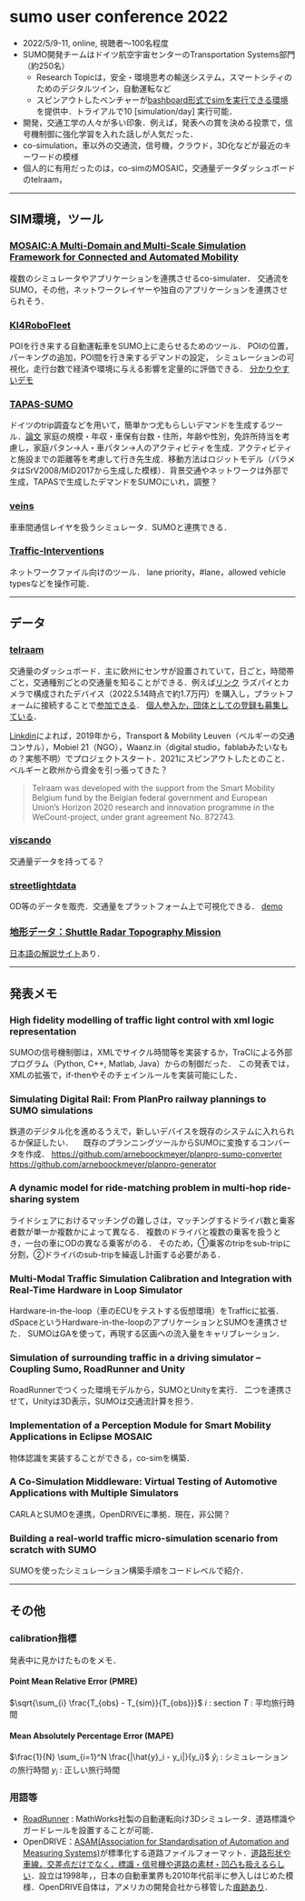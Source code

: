 # sumo user conference 2022
<!-- * [HP](https://www.eclipse.org/sumo/conference/) -->
* 2022/5/9-11, online, 視聴者～100名程度
* SUMO開発チームはドイツ航空宇宙センターのTransportation Systems部門（約250名）
    * Research Topicは，安全・環境思考の輸送システム，スマートシティのためのデジタルツイン，自動運転など
    * スピンアウトしたベンチャーが[bashboard形式でsimを実行できる環境](https://sesam.co4e.com/)を提供中．トライアルで10 [simulation/day] 実行可能．
* 開発，交通工学の人々が多い印象．例えば，発表への賞を決める投票で，信号機制御に強化学習を入れた話しが人気だった．
* co-simulation，車以外の交通流，信号機，クラウド，3D化などが最近のキーワードの模様
* 個人的に有用だったのは，co-simのMOSAIC，交通量データダッシュボードのtelraam，

---

## SIM環境，ツール
### [MOSAIC:A Multi-Domain and Multi-Scale Simulation Framework for Connected and Automated Mobility](https://www.eclipse.org/mosaic/)
複数のシミュレータやアプリケーションを連携させるco-simulater．
交通流をSUMO，その他，ネットワークレイヤーや独自のアプリケーションを連携させられそう．

### [KI4RoboFleet](https://keim-hs-esslingen.github.io/ki4robofleet/)
POIを行き来する自動運転車をSUMO上に走らせるためのツール．
POIの位置，パーキングの追加，POI間を行き来するデマンドの設定，
シミュレーションの可視化，走行台数で経済や環境に与える影響を定量的に評価できる．
[分かりやすいデモ](https://www.youtube.com/watch?v=X5AYifgP65g)

### [TAPAS-SUMO](https://github.com/DLR-VF/TAPAS)
ドイツのtrip調査などを用いて，簡単かつ尤もらしいデマンドを生成するツール．[論文](https://elib.dlr.de/113300/1/Heinrichs_et_al_2017_Introduction%20of%20car%20sharing%20into%20existing%20car%20fleets%20in%20microscopic%20travel%20demand%20modelling%20-%20Preprint.pdf)
家庭の規模・年収・車保有台数・住所，年齢や性別，免許所持当を考慮し，家庭パタン→人・車パタン→人のアクティビティを生成．アクティビティと施設までの距離等を考慮して行き先生成．移動方法はロジットモデル（パラメタはSrV2008/MiD2017から生成した模様）．背景交通やネットワークは外部で生成，TAPASで生成したデマンドをSUMOにいれ，調整？

### [veins](http://veins.car2x.org/)
車車間通信レイヤを扱うシミュレータ．SUMOと連携できる．

### [Traffic-Interventions](https://github.com/WSL-IIITB/Traffic-Interventions)
ネットワークファイル向けのツール．
lane priority，#lane，allowed vehicle typesなどを操作可能．

---

## データ
### [telraam](https://telraam.net/#6/60.081/13.173)
交通量のダッシュボード．主に欧州にセンサが設置されていて，日ごと，時間帯ごと，交通種別ごとの交通量を知ることができる．例えば[リンク](https://telraam.net/nl/location/9000002980)
ラズパイとカメラで構成されたデバイス（2022.5.14時点で約1.7万円）を購入し，プラットフォームに接続することで[参加できる](https://telraam.net/en/self-measure)．
[個人参入か，団体としての登録も募集している](https://telraam.net/en/what-is-telraam)．

[Linkdin](https://be.linkedin.com/company/rear-window-bv?challengeId=AQHRySoMHjqdrwAAAYDAoUi4nyMe2EssF97Ebyrg2onJaWoTaKniYg_9mmQMbQc827u3d4QORqrctG9b3beklPjKO2AnFtoVQg&submissionId=17571cec-4cdb-ee16-8a70-b26ac84f7e1b)によれば，2019年から，Transport & Mobility Leuven（ベルギーの交通コンサル），Mobiel 21（NGO），Waanz.in（digital studio，fablabみたいなもの？実態不明）でプロジェクトスタート．2021にスピンアウトしたとのこと．ベルギーと欧州から資金を引っ張ってきた？
> Telraam was developed with the support from the Smart Mobility Belgium fund by the Belgian federal government and European Union’s Horizon 2020 research and innovation programme in the WeCount-project, under grant agreement No. 872743.

### [viscando](https://viscando.com/applications/traffic/)
交通量データを持ってる？

### [streetlightdata](https://www.streetlightdata.com/)
OD等のデータを販売．交通量をプラットフォーム上で可視化できる．
[demo](https://www.youtube.com/watch?v=gpGRIeOI5j4&t=1s)

### [地形データ：Shuttle Radar Topography Mission](https://www2.jpl.nasa.gov/srtm/)
[日本語の解説サイト](https://www.kashmir3d.com/srtm/)あり．

---

## 発表メモ
### High fidelity modelling of traffic light control with xml logic representation
SUMOの信号機制御は，XMLでサイクル時間等を実装するか，TraCIによる外部プログラム（Python, C++, Matlab, Java）からの制御だった．
この発表では，XMLの拡張で，if-thenやそのチェインルールを実装可能にした．

### Simulating Digital Rail: From PlanPro railway plannings to SUMO simulations
鉄道のデジタル化を進めるうえで，新しいデバイスを既存のシステムに入れられるか保証したい．
　既存のプランニングツールからSUMOに変換するコンバータを作成．
https://github.com/arneboockmeyer/planpro-sumo-converter
https://github.com/arneboockmeyer/planpro-generator

###  A dynamic model for ride-matching problem in multi-hop ride-sharing system
ライドシェアにおけるマッチングの難しさは，マッチングするドライバ数と乗客者数が単一か複数かによって異なる．
複数のドライバと複数の乗客を扱うとき，一台の車にODの異なる乗客がのる．
そのため，①乗客のtripをsub-tripに分割，②ドライバのsub-tripを繰返し計画する必要がある．

### Multi-Modal Traffic Simulation Calibration and Integration with Real-Time Hardware in Loop Simulator
Hardware-in-the-loop（車のECUをテストする仮想環境）をTrafficに拡張．
dSpaceというHardware-in-the-loopのアプリケーションとSUMOを連携させた．
SUMOはGAを使って，再現する区画への流入量をキャリブレーション．

### Simulation of surrounding traffic in a driving simulator – Coupling Sumo, RoadRunner and Unity
RoadRunnerでつくった環境モデルから，SUMOとUnityを実行．
二つを連携させて，Unityは3D表示，SUMOは交通流計算を担う．

### Implementation of a Perception Module for Smart Mobility Applications in Eclipse MOSAIC
物体認識を実装することができる，co-simを構築．

### A Co-Simulation Middleware: Virtual Testing of Automotive Applications with Multiple Simulators
CARLAとSUMOを連携，OpenDRIVEに準拠．現在，非公開？

### Building a real-world traffic micro-simulation scenario from scratch with SUMO
SUMOを使ったシミュレーション構築手順をコードレベルで紹介．

---
## その他

### calibration指標
発表中に見かけたものをメモ．

#### Point Mean Relative Error (PMRE)
$\sqrt{\sum_{i} \frac{T_{obs} - T_{sim}}{T_{obs}}}$
$i$ : section
$T$ : 平均旅行時間

#### Mean Absolutely Percentage Error (MAPE)
$\frac{1}{N} \sum_{i=1}^N \frac{|\hat{y}_i - y_i|}{y_i}$
$\hat{y}_i$ : シミュレーションの旅行時間
$y_i$ : 正しい旅行時間

### 用語等
* [RoadRunner](https://jp.mathworks.com/products/roadrunner.html) : MathWorks社製の自動運転向け3Dシミュレータ．道路標識やガードレールを設置することが可能．
* OpenDRIVE：[ASAM(Association for Standardisation of Automation and Measuring Systems)](https://ja.wikipedia.org/wiki/Association_for_Standardisation_of_Automation_and_Measuring_Systems)が標準化する道路ファイルフォーマット．[道路形状や車線，交差点だけでなく，標識・信号機や道路の素材・凹凸も扱えるらしい](https://www.mpcnet.co.jp/topics/2019/2020_10_01_ASAM_OpenDRIVE.pdf)．設立は1998年，，日本の自動車業界も2010年代前半に参入しはじめた模様．OpenDRIVE自体は，アメリカの開発会社から移管した[痕跡あり](https://www.mscsoftware.com/ja/news/vires/announces/transfer/opendrive/standard/toasam)．


